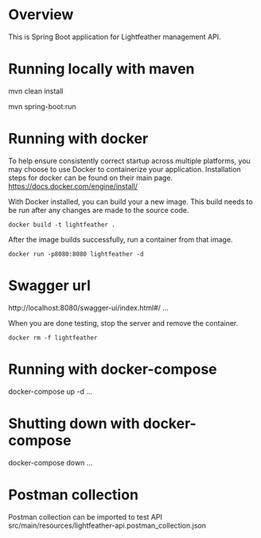 # Overview
This is Spring Boot application for Lightfeather management API. 

# Running locally with maven
mvn clean install

mvn spring-boot:run

# Running with docker
To help ensure consistently correct startup across multiple platforms, you may choose to use Docker to containerize your application.  Installation steps for docker can be found on their main page.
https://docs.docker.com/engine/install/

With Docker installed, you can build your a new image. This build needs to be run after any changes are made to the source code.
```
docker build -t lightfeather .
```

After the image builds successfully, run a container from that image.
```
docker run -p8080:8080 lightfeather -d
```

# Swagger url
http://localhost:8080/swagger-ui/index.html#/
...

When you are done testing, stop the server and remove the container.
```
docker rm -f lightfeather
```

# Running with docker-compose
docker-compose up -d
...

# Shutting down with docker-compose
docker-compose down
...

# Postman collection
Postman collection can be imported to test API
src/main/resources/lightfeather-api.postman_collection.json

